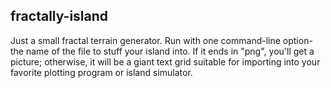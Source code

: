 fractally-island
----------------
Just a small fractal terrain generator. Run with one command-line option-the
name of the file to stuff your island into. If it ends in "png", you'll get a
picture; otherwise, it will be a giant text grid suitable for importing into
your favorite plotting program or island simulator.

